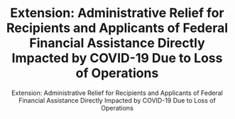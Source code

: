 ---
layout: resources-landing
title: "Extension: Administrative Relief for Recipients and Applicants of Federal Financial Assistance Directly Impacted by COVID-19 Due to Loss of Operations"
subtitle: "Extension: Administrative Relief for Recipients and Applicants of Federal Financial Assistance Directly Impacted by COVID-19 Due to Loss of Operations"
external_link: https://www.whitehouse.gov/wp-content/uploads/2020/06/M-20-26.pdf
filters: federal-financial-assistance coffa memorandum omb 2020
fiscal_year: 2020
---